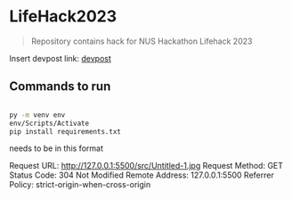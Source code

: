 # LifeHack2023
 
> Repository contains hack for NUS Hackathon Lifehack 2023

Insert devpost link: [devpost]("")

## Commands to run

```bash

py -m venv env
env/Scripts/Activate
pip install requirements.txt

```


needs to be in this format

Request URL:
http://127.0.0.1:5500/src/Untitled-1.jpg
Request Method:
GET
Status Code:
304 Not Modified
Remote Address:
127.0.0.1:5500
Referrer Policy:
strict-origin-when-cross-origin